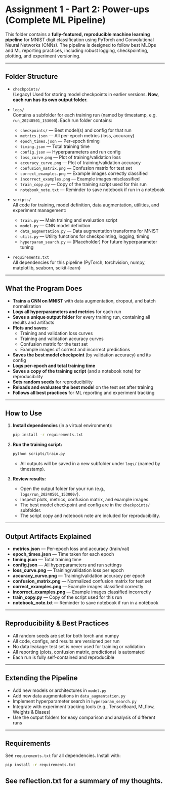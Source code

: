 # Assignment 1 - Part 2: Power-ups (Complete ML Pipeline)

This folder contains a **fully-featured, reproducible machine learning pipeline** for MNIST digit classification using PyTorch and Convolutional Neural Networks (CNNs). The pipeline is designed to follow best MLOps and ML reporting practices, including robust logging, checkpointing, plotting, and experiment versioning.

---

## Folder Structure

- `checkpoints/`  
  (Legacy) Used for storing model checkpoints in earlier versions. **Now, each run has its own output folder.**

- `logs/`  
  Contains a subfolder for each training run (named by timestamp, e.g. `run_20240501_153000`). Each run folder contains:
  - `checkpoints/` — Best model(s) and config for that run
  - `metrics.json` — All per-epoch metrics (loss, accuracy)
  - `epoch_times.json` — Per-epoch timing
  - `timing.json` — Total training time
  - `config.json` — Hyperparameters and run config
  - `loss_curve.png` — Plot of training/validation loss
  - `accuracy_curve.png` — Plot of training/validation accuracy
  - `confusion_matrix.png` — Confusion matrix for test set
  - `correct_examples.png` — Example images correctly classified
  - `incorrect_examples.png` — Example images misclassified
  - `train_copy.py` — Copy of the training script used for this run
  - `notebook_note.txt` — Reminder to save notebook if run in a notebook

- `scripts/`  
  All code for training, model definition, data augmentation, utilities, and experiment management:
    - `train.py` — Main training and evaluation script
    - `model.py` — CNN model definition
    - `data_augmentation.py` — Data augmentation transforms for MNIST
    - `utils.py` — Utility functions for checkpointing, logging, timing
    - `hyperparam_search.py` — (Placeholder) For future hyperparameter tuning

- `requirements.txt`  
  All dependencies for this pipeline (PyTorch, torchvision, numpy, matplotlib, seaborn, scikit-learn)

---

## What the Program Does

- **Trains a CNN on MNIST** with data augmentation, dropout, and batch normalization
- **Logs all hyperparameters and metrics** for each run
- **Saves a unique output folder** for every training run, containing all results and artifacts
- **Plots and saves**:
  - Training and validation loss curves
  - Training and validation accuracy curves
  - Confusion matrix for the test set
  - Example images of correct and incorrect predictions
- **Saves the best model checkpoint** (by validation accuracy) and its config
- **Logs per-epoch and total training time**
- **Saves a copy of the training script** (and a notebook note) for reproducibility
- **Sets random seeds** for reproducibility
- **Reloads and evaluates the best model** on the test set after training
- **Follows all best practices** for ML reporting and experiment tracking

---

## How to Use

1. **Install dependencies** (in a virtual environment):
   ```bash
   pip install -r requirements.txt
   ```

2. **Run the training script:**
   ```bash
   python scripts/train.py
   ```
   - All outputs will be saved in a new subfolder under `logs/` (named by timestamp).

3. **Review results:**
   - Open the output folder for your run (e.g., `logs/run_20240501_153000/`).
   - Inspect plots, metrics, confusion matrix, and example images.
   - The best model checkpoint and config are in the `checkpoints/` subfolder.
   - The script copy and notebook note are included for reproducibility.

---

## Output Artifacts Explained

- **metrics.json** — Per-epoch loss and accuracy (train/val)
- **epoch_times.json** — Time taken for each epoch
- **timing.json** — Total training time
- **config.json** — All hyperparameters and run settings
- **loss_curve.png** — Training/validation loss per epoch
- **accuracy_curve.png** — Training/validation accuracy per epoch
- **confusion_matrix.png** — Normalized confusion matrix for test set
- **correct_examples.png** — Example images classified correctly
- **incorrect_examples.png** — Example images classified incorrectly
- **train_copy.py** — Copy of the script used for this run
- **notebook_note.txt** — Reminder to save notebook if run in a notebook

---

## Reproducibility & Best Practices

- All random seeds are set for both torch and numpy
- All code, configs, and results are versioned per run
- No data leakage: test set is never used for training or validation
- All reporting (plots, confusion matrix, predictions) is automated
- Each run is fully self-contained and reproducible

---

## Extending the Pipeline

- Add new models or architectures in `model.py`
- Add new data augmentations in `data_augmentation.py`
- Implement hyperparameter search in `hyperparam_search.py`
- Integrate with experiment tracking tools (e.g., TensorBoard, MLflow, Weights & Biases)
- Use the output folders for easy comparison and analysis of different runs

---

## Requirements

See `requirements.txt` for all dependencies. Install with:
```bash
pip install -r requirements.txt
```

See reflection.txt for a summary of my thoughts.
---